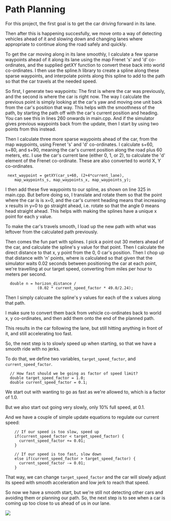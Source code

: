 # Path Planning
 
For this project, the first goal is to get the car driving forward in its lane.

Then after this is happening succesfully, we move onto a way of detecting vehicles ahead of it and slowing down and changing lanes where appropriate to continue along the road safely and quickly.

To get the car moving along in its lane smoothly, I calculate a few sparse waypoints ahead of it along its lane using the map Frenet 's' and 'd' co-ordinates, and the supplied getXY function to convert these back into world co-ordinates. I then use the spline.h library to create a spline along these sparse waypoints, and interpolate points along this spline to add to the path so that the car travels at the needed speed.

So first, I generate two waypoints: The first is where the car was previously, and the second is where the car is right now. The way I calculate the previous point is simply looking at the car's yaw and moving one unit back from the car's position that way. This helps with the smoothness of the path, by starting the path off with the car's current position and heading. You can see this in lines 260 onwards in main.cpp. And if the simulator gives previous waypoints back from the update, then I start by using two points from this instead.

Then I calculate three more sparse waypoints ahead of the car, from the map waypoints, using Frenet 's' and 'd' co-ordinates. I calculate s+60, s+80, and s+90, meaning the car's current position along the road plus 60 meters, etc. I use the car's current lane (either 0, 1, or 2), to calculate the 'd' element of the Frenet co-ordinate. These are also converted to world X, Y co-ordinates.

```
 next_waypoint = getXY(car_s+60, (2+4*current_lane),
    map_waypoints_s, map_waypoints_x, map_waypoints_y);
```

I then add these five waypoints to our spline, as shown on line 325 in main.cpp. But before doing so, I translate and rotate them so that the point where the car is is x=0, and the car's current heading means that increasing x results in y=0 to go straight ahead, i.e. rotate so that the angle 0 means head straight ahead. This helps with making the splines have a unique x point for each y value.

To make the car's travels smooth, I load up the new path with what was leftover from the calculated path previously.

Then comes the fun part with splines. I pick a point out 30 meters ahead of the car, and calculate the spline's y value for that point. Then I calculate the direct distance to that x, y point from the 0, 0 car's position. Then I chop up that distance with 'n' points, where is calculated so that given that the simulator waits 0.02 seconds between positioning the car at each point, we're travelling at our target speed, converting from miles per hour to meters per second.

```
  double n = horizon_distance / 
              (0.02 * current_speed_factor * 49.0/2.24);
```

Then I simply calcuate the spline's y values for each of the x values along that path.

I make sure to convert them back from vehicle co-ordinates back to world x, y co-ordinates, and then add them onto the end of the planned path.

This results in the car following the lane, but still hitting anything in front of it, and still accelerating too fast.

So, the next step is to slowly speed up when starting, so that we have a smooth ride with no jerks.

To do that, we define two variables, `target_speed_factor`, and `current_speed_factor`.

```
  // How fast should we be going as factor of speed limit?
  double target_speed_factor = 1.0;
  double current_speed_factor = 0.1;
```

We start out with wanting to go as fast as we're allowed to, which is a factor of 1.0.

But we also start out going very slowly, only 10% full speed, at 0.1.

And we have a couple of simple update equations to regulate our current speed:

```
	// If our speed is too slow, speed up
	if(current_speed_factor < target_speed_factor) {
	  current_speed_factor += 0.01;
	}
	
	// If our speed is too fast, slow down
	else if(current_speed_factor > target_speed_factor) {
	  current_speed_factor -= 0.01;
	}
```

That way, we can change `target_speed_factor` and the car will slowly adjust its speed with smooth acceleration and low jerk to reach that speed.

So now we have a smooth start, but we're still not detecting other cars and avoiding them or planning our path. So, the next step is to see when a car is coming up too close to us ahead of us in our lane.





![](path.gif)




